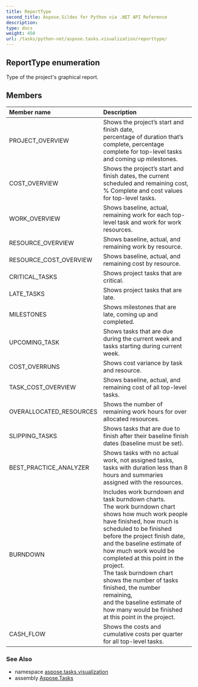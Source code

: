 ```yaml
---
title: ReportType
second_title: Aspose.Sildes for Python via .NET API Reference
description: 
type: docs
weight: 450
url: /tasks/python-net/aspose.tasks.visualization/reporttype/
---
```


## ReportType enumeration

Type of the project's graphical report.

## Members
| Member name | Description |
| :- | :- |
|PROJECT_OVERVIEW|Shows the project’s start and finish date, <br/>            percentage of duration that’s complete, percentage complete for top-level tasks and coming up milestones.|
|COST_OVERVIEW|Shows the project’s start and finish dates, the current<br/>            scheduled and remaining cost, % Complete and cost values for top-level tasks.|
|WORK_OVERVIEW|Shows baseline, actual, remaining work for each top-level task and work for work resources.|
|RESOURCE_OVERVIEW|Shows baseline, actual, and remaining work by resource.|
|RESOURCE_COST_OVERVIEW|Shows baseline, actual, and remaining cost by resource.|
|CRITICAL_TASKS|Shows project tasks that are critical.|
|LATE_TASKS|Shows project tasks that are late.|
|MILESTONES|Shows milestones that are late, coming up and completed.|
|UPCOMING_TASK|Shows tasks that are due during the current week and tasks starting during current week.|
|COST_OVERRUNS|Shows cost variance by task and resource.|
|TASK_COST_OVERVIEW|Shows baseline, actual, and remaining cost of all top-level tasks.|
|OVERALLOCATED_RESOURCES|Shows the number of remaining work hours for over allocated resources.|
|SLIPPING_TASKS|Shows tasks that are due to finish after their baseline finish dates (baseline must be set).|
|BEST_PRACTICE_ANALYZER|Shows tasks with no actual work, not assigned tasks, <br/>            tasks with duration less than 8 hours and summaries assigned with the resources.|
|BURNDOWN|Includes work burndown and task burndown charts.<br/>            The work burndown chart shows how much work people have finished, how much is scheduled to be finished before the project finish date, <br/>            and the baseline estimate of how much work would be completed at this point in the project.<br/>            The task burndown chart shows the number of tasks finished, the number remaining, <br/>            and the baseline estimate of how many would be finished at this point in the project.|
|CASH_FLOW|Shows the costs and cumulative costs per quarter for all top-level tasks.|

### See Also

* namespace [aspose.tasks.visualization](/tasks/python-net/aspose.tasks.visualization/)
* assembly [Aspose.Tasks](/tasks/python-net/)

